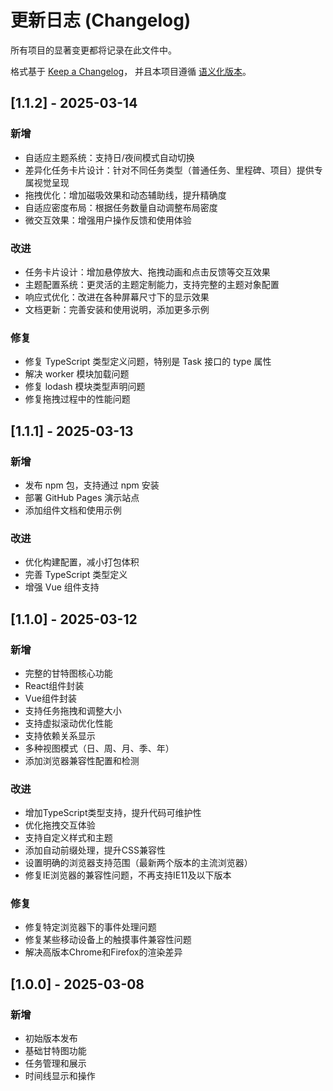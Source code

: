 # 更新日志 (Changelog)

所有项目的显著变更都将记录在此文件中。

格式基于 [Keep a Changelog](https://keepachangelog.com/zh-CN/1.0.0/)，
并且本项目遵循 [语义化版本](https://semver.org/lang/zh-CN/)。

## [1.1.2] - 2025-03-14

### 新增
- 自适应主题系统：支持日/夜间模式自动切换
- 差异化任务卡片设计：针对不同任务类型（普通任务、里程碑、项目）提供专属视觉呈现
- 拖拽优化：增加磁吸效果和动态辅助线，提升精确度
- 自适应密度布局：根据任务数量自动调整布局密度
- 微交互效果：增强用户操作反馈和使用体验

### 改进
- 任务卡片设计：增加悬停放大、拖拽动画和点击反馈等交互效果
- 主题配置系统：更灵活的主题定制能力，支持完整的主题对象配置
- 响应式优化：改进在各种屏幕尺寸下的显示效果
- 文档更新：完善安装和使用说明，添加更多示例

### 修复
- 修复 TypeScript 类型定义问题，特别是 Task 接口的 type 属性
- 解决 worker 模块加载问题
- 修复 lodash 模块类型声明问题
- 修复拖拽过程中的性能问题

## [1.1.1] - 2025-03-13

### 新增
- 发布 npm 包，支持通过 npm 安装
- 部署 GitHub Pages 演示站点
- 添加组件文档和使用示例

### 改进
- 优化构建配置，减小打包体积
- 完善 TypeScript 类型定义
- 增强 Vue 组件支持

## [1.1.0] - 2025-03-12

### 新增
- 完整的甘特图核心功能
- React组件封装
- Vue组件封装
- 支持任务拖拽和调整大小
- 支持虚拟滚动优化性能
- 支持依赖关系显示
- 多种视图模式（日、周、月、季、年）
- 添加浏览器兼容性配置和检测

### 改进
- 增加TypeScript类型支持，提升代码可维护性
- 优化拖拽交互体验
- 支持自定义样式和主题
- 添加自动前缀处理，提升CSS兼容性
- 设置明确的浏览器支持范围（最新两个版本的主流浏览器）
- 修复IE浏览器的兼容性问题，不再支持IE11及以下版本

### 修复
- 修复特定浏览器下的事件处理问题
- 修复某些移动设备上的触摸事件兼容性问题
- 解决高版本Chrome和Firefox的渲染差异

## [1.0.0] - 2025-03-08

### 新增
- 初始版本发布
- 基础甘特图功能
- 任务管理和展示
- 时间线显示和操作 
